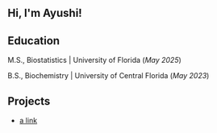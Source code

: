 ## Hi, I'm Ayushi!

## Education
M.S., Biostatistics | University of Florida (_May 2025_)

B.S., Biochemistry | University of Central Florida (_May 2023_)

## Projects
- [a link](https://github.com/ayushi055/IP-CRM)
